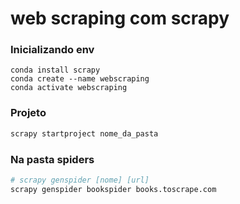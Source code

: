 # web scraping com scrapy


### Inicializando env
```
conda install scrapy
conda create --name webscraping
conda activate webscraping       
```

### Projeto
```bash
scrapy startproject nome_da_pasta
```

### Na pasta spiders
``` bash
# scrapy genspider [nome] [url]
scrapy genspider bookspider books.toscrape.com
```
